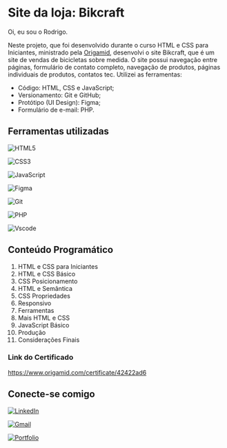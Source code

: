 
# Site da loja: Bikcraft

Oi, eu sou o Rodrigo.

Neste projeto, que foi desenvolvido durante o curso HTML e CSS para Iniciantes, ministrado pela [Origamid](https://origamid.com), desenvolvi o site Bikcraft, que é um site de vendas de bicicletas sobre medida.
O site possui navegação entre páginas, formulário de contato completo, navegação de produtos, páginas individuais de produtos, contatos tec.
Utilizei as ferramentas: 
- Código: HTML, CSS e JavaScript;
- Versionamento: Git e GitHub;
- Protótipo (UI Design): Figma;
- Formulário de e-mail: PHP.


## Ferramentas utilizadas

![HTML5](https://img.shields.io/badge/HTML5-E34F26?style=for-the-badge&logo=html5&logoColor=white)

![CSS3](https://img.shields.io/badge/CSS3-1572B6?style=for-the-badge&logo=css3&logoColor=white)

![JavaScript](https://img.shields.io/badge/JavaScript-F7DF1E?style=for-the-badge&logo=javascript&logoColor=black)

![Figma](https://img.shields.io/badge/Figma-696969?style=for-the-badge&logo=figma&logoColor=figma)

![Git](https://img.shields.io/badge/GIT-E44C30?style=for-the-badge&logo=git&logoColor=white)

![PHP](https://img.shields.io/badge/PHP-777BB4?style=for-the-badge&logo=php&logoColor=white)

![Vscode](https://img.shields.io/badge/Vscode-007ACC?style=for-the-badge&logo=visual-studio-code&logoColor=white)


## Conteúdo Programático
1. HTML e CSS para Iniciantes
2. HTML e CSS Básico
3. CSS Posicionamento
4. HTML e Semântica
5. CSS Propriedades
6. Responsivo
7. Ferramentas
8. Mais HTML e CSS
9. JavaScript Básico
10. Produção
11. Considerações Finais

### Link do Certificado
https://www.origamid.com/certificate/42422ad6


## Conecte-se comigo
[![LinkedIn](https://img.shields.io/badge/LinkedIn-0077B5?style=for-the-badge&logo=linkedin&logoColor=white)](https://www.linkedin.com/in/rodrigo-junqueira/)

[![Gmail](https://img.shields.io/badge/Gmail-333333?style=for-the-badge&logo=gmail&logoColor=red)](mailto:eurodrigojunqueira@gmail.com)

[![Portfolio](https://img.shields.io/badge/Portfolio-FF5722?style=for-the-badge&logo=todoist&logoColor=white)](https://rodrigojunqueiradev.github.io/)

